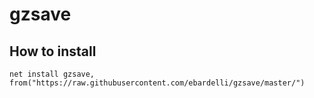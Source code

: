 # gzsave

## How to install

```net install gzsave, from("https://raw.githubusercontent.com/ebardelli/gzsave/master/")```
